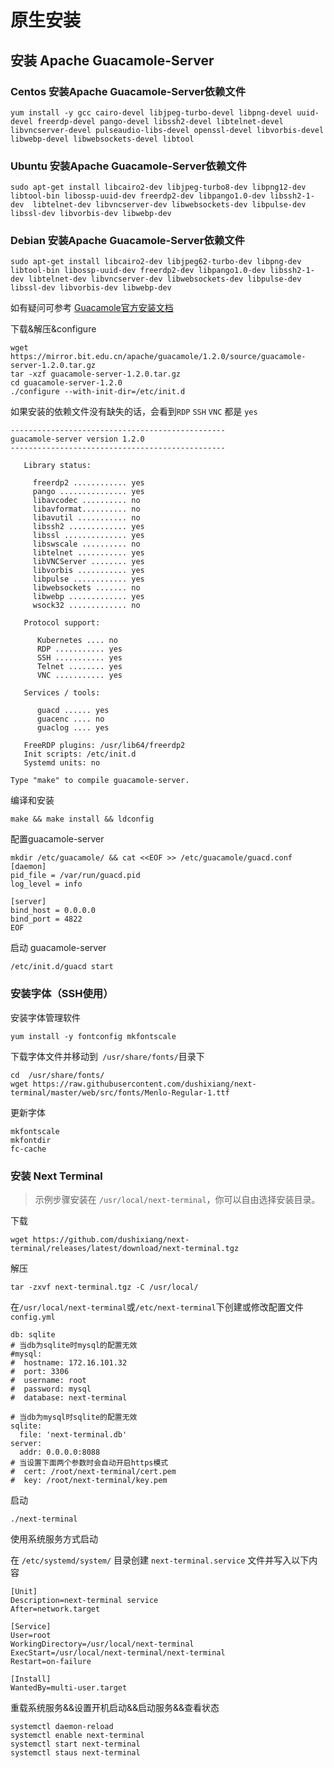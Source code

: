 # 原生安装

## 安装 Apache Guacamole-Server

### Centos 安装Apache Guacamole-Server依赖文件

```shell
yum install -y gcc cairo-devel libjpeg-turbo-devel libpng-devel uuid-devel freerdp-devel pango-devel libssh2-devel libtelnet-devel libvncserver-devel pulseaudio-libs-devel openssl-devel libvorbis-devel libwebp-devel libwebsockets-devel libtool
```

### Ubuntu 安装Apache Guacamole-Server依赖文件
```shell
sudo apt-get install libcairo2-dev libjpeg-turbo8-dev libpng12-dev libtool-bin libossp-uuid-dev freerdp2-dev libpango1.0-dev libssh2-1-dev 	libtelnet-dev libvncserver-dev libwebsockets-dev libpulse-dev libssl-dev libvorbis-dev libwebp-dev
```

### Debian 安装Apache Guacamole-Server依赖文件
```shell
sudo apt-get install libcairo2-dev libjpeg62-turbo-dev libpng-dev libtool-bin libossp-uuid-dev freerdp2-dev libpango1.0-dev libssh2-1-dev libtelnet-dev libvncserver-dev libwebsockets-dev libpulse-dev libssl-dev libvorbis-dev libwebp-dev
```

如有疑问可参考 [Guacamole官方安装文档](!https://guacamole.apache.org/doc/gug/installing-guacamole.html)

下载&解压&configure
```shell
wget https://mirror.bit.edu.cn/apache/guacamole/1.2.0/source/guacamole-server-1.2.0.tar.gz
tar -xzf guacamole-server-1.2.0.tar.gz
cd guacamole-server-1.2.0
./configure --with-init-dir=/etc/init.d
```

如果安装的依赖文件没有缺失的话，会看到`RDP` `SSH` `VNC` 都是 `yes`

```shell
------------------------------------------------
guacamole-server version 1.2.0
------------------------------------------------

   Library status:

     freerdp2 ............ yes
     pango ............... yes
     libavcodec .......... no
     libavformat.......... no
     libavutil ........... no
     libssh2 ............. yes
     libssl .............. yes
     libswscale .......... no
     libtelnet ........... yes
     libVNCServer ........ yes
     libvorbis ........... yes
     libpulse ............ yes
     libwebsockets ....... no
     libwebp ............. yes
     wsock32 ............. no

   Protocol support:

      Kubernetes .... no
      RDP ........... yes
      SSH ........... yes
      Telnet ........ yes
      VNC ........... yes

   Services / tools:

      guacd ...... yes
      guacenc .... no
      guaclog .... yes

   FreeRDP plugins: /usr/lib64/freerdp2
   Init scripts: /etc/init.d
   Systemd units: no

Type "make" to compile guacamole-server.

```

编译和安装

```shell
make && make install && ldconfig
```

配置guacamole-server
```shell
mkdir /etc/guacamole/ && cat <<EOF >> /etc/guacamole/guacd.conf
[daemon]
pid_file = /var/run/guacd.pid
log_level = info

[server]
bind_host = 0.0.0.0
bind_port = 4822
EOF
```

启动 guacamole-server
```shell
/etc/init.d/guacd start
```

### 安装字体（SSH使用）

安装字体管理软件
```shell
yum install -y fontconfig mkfontscale
```

下载字体文件并移动到` /usr/share/fonts/`目录下
```shell
cd  /usr/share/fonts/
wget https://raw.githubusercontent.com/dushixiang/next-terminal/master/web/src/fonts/Menlo-Regular-1.ttf
```

更新字体
```shell
mkfontscale
mkfontdir
fc-cache
```
### 安装 Next Terminal
> 示例步骤安装在 `/usr/local/next-terminal`，你可以自由选择安装目录。

下载
```shell
wget https://github.com/dushixiang/next-terminal/releases/latest/download/next-terminal.tgz
```

解压
```shell
tar -zxvf next-terminal.tgz -C /usr/local/
```

在`/usr/local/next-terminal`或`/etc/next-terminal`下创建或修改配置文件`config.yml`
```shell
db: sqlite
# 当db为sqlite时mysql的配置无效
#mysql:
#  hostname: 172.16.101.32
#  port: 3306
#  username: root
#  password: mysql
#  database: next-terminal

# 当db为mysql时sqlite的配置无效
sqlite:
  file: 'next-terminal.db'
server:
  addr: 0.0.0.0:8088
# 当设置下面两个参数时会自动开启https模式
#  cert: /root/next-terminal/cert.pem
#  key: /root/next-terminal/key.pem
```

启动
```shell
./next-terminal
```

使用系统服务方式启动

在 `/etc/systemd/system/` 目录创建 `next-terminal.service` 文件并写入以下内容
```shell
[Unit]
Description=next-terminal service
After=network.target

[Service]
User=root
WorkingDirectory=/usr/local/next-terminal
ExecStart=/usr/local/next-terminal/next-terminal
Restart=on-failure

[Install]
WantedBy=multi-user.target
```

重载系统服务&&设置开机启动&&启动服务&&查看状态
```shell
systemctl daemon-reload
systemctl enable next-terminal
systemctl start next-terminal
systemctl staus next-terminal
```